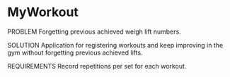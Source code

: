 # MyWorkout
PROBLEM
Forgetting previous achieved weigh lift numbers.

SOLUTION
Application for registering workouts and keep improving in the gym without forgetting previous achieved lifts.

REQUIREMENTS
Record repetitions per set for each workout.

